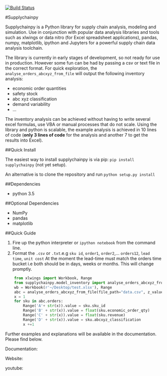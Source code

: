 [![Build Status](https://travis-ci.org/KevinFasusi/supplychainpy.svg?branch=master)](https://travis-ci.org/KevinFasusi/supplychainpy?branch=master)

#Supplychainpy

Supplychainpy is a Python library for supply chain analysis, modeling and simulation. Use in conjunction with popular
data analysis libraries and tools such as xlwings or data nitro (for Excel spreadsheet applications), pandas,
numpy, matplotlib, ipython and Jupyters for a powerful supply chain data analysis toolchain.

The library is currently in early stages of development, so not ready for use in production. However some fun can be had
by passing a csv or text file in the correct format. For quick exploration, the `analyse_orders_abcxyz_from_file`
will output the following inventory analysis:
- economic order quantities
- safety stock
- abc xyz classification
- demand variability
- ...


The inventory analysis can be achieved without having to write several excel formulas, use VBA or manual processes that
do not scale. Using the library and python is scalable, the example analysis is achieved in 10 lines of code
(**only 3 lines of code** for the analysis and another 7 to get the results into Excel).

##Quick Install

The easiest way to install supplychainpy is via pip: `pip install supplychainpy` (not yet setup).

An alternative is to clone the repository and run `python setup.py install`

##Dependencies

- python 3.5

##Optional Dependencies

- NumPy
- pandas
- matplotlib

##Quick Guide
1. Fire up the python interpreter or `ipython notebook` from the command line.
2. Format the `.csv` or `.txt`.e.g `sku id`, `order1`, `order2`,... `orders12`, `lead time`, `unit cost`
At the moment the lead-time must match the orders time bucket i.e both should be in days, weeks or months. This will
change promptly.


```python
	from xlwings import Workbook, Range
    from supplychainpy.model_inventory import analyse_orders_abcxyz_from_file
    wb = Workbook(r'~/Desktop/test.xlsx'), Range
    abc = analyse_orders_abcxyz_from_file(file_path="data.csv", z_value= 1.28, reorder_cost=5000, file_type="csv")
    x = 1
    for sku in abc.orders:
        Range('A'+ str(x)).value = sku.sku_id
        Range('B' + str(x)).value = float(sku.economic_order_qty)
        Range('C' + str(x)).value = float(sku.revenue)
        Range('D' + str(x)).value = sku.abcxyz_classification
        x +=1
```
Further examples and explanations will be available in the documentation. Please find below.


Documentation:

Website:

youtube:



